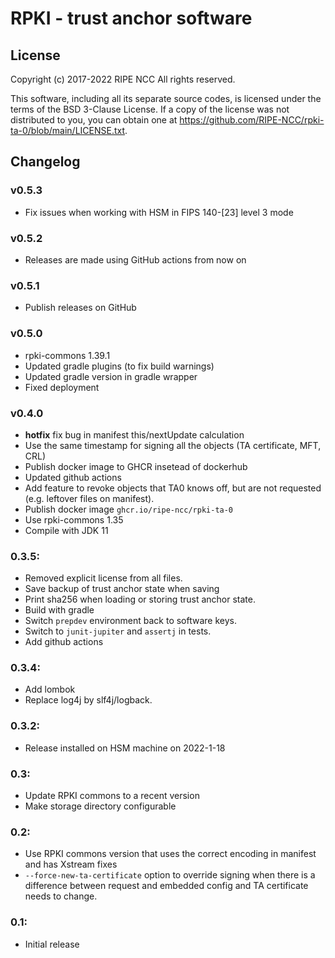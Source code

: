 RPKI - trust anchor software
============================

License
-------

Copyright (c) 2017-2022 RIPE NCC
All rights reserved.

This software, including all its separate source codes, is licensed under the
terms of the BSD 3-Clause License. If a copy of the license was not distributed
to you, you can obtain one at
https://github.com/RIPE-NCC/rpki-ta-0/blob/main/LICENSE.txt.

Changelog
---------

### v0.5.3
  * Fix issues when working with HSM in FIPS 140-[23] level 3 mode

### v0.5.2
  * Releases are made using GitHub actions from now on

### v0.5.1
  * Publish releases on GitHub

### v0.5.0
  * rpki-commons 1.39.1
  * Updated gradle plugins (to fix build warnings)
  * Updated gradle version in gradle wrapper
  * Fixed deployment

### v0.4.0
  * **hotfix** fix bug in manifest this/nextUpdate calculation
  * Use the same timestamp for signing all the objects (TA certificate, MFT, CRL)
  * Publish docker image to GHCR insetead of dockerhub
  * Updated github actions
  * Add feature to revoke objects that TA0 knows off, but are not requested
    (e.g. leftover files on manifest).
  * Publish docker image `ghcr.io/ripe-ncc/rpki-ta-0`
  * Use rpki-commons 1.35
  * Compile with JDK 11

### 0.3.5:
  * Removed explicit license from all files.
  * Save backup of trust anchor state when saving
  * Print sha256 when loading or storing trust anchor state.
  * Build with gradle
  * Switch `prepdev` environment back to software keys.
  * Switch to `junit-jupiter` and `assertj` in tests.
  * Add github actions

### 0.3.4:
  * Add lombok
  * Replace log4j by slf4j/logback.

### 0.3.2:
  * Release installed on HSM machine on 2022-1-18

### 0.3:

  * Update RPKI commons to a recent version
  * Make storage directory configurable

### 0.2:

  * Use RPKI commons version that uses the correct encoding in manifest and has
    Xstream fixes
  * `--force-new-ta-certificate` option to override signing when there is a
    difference between request and embedded config and TA certificate needs to
    change.

### 0.1:

  * Initial release
